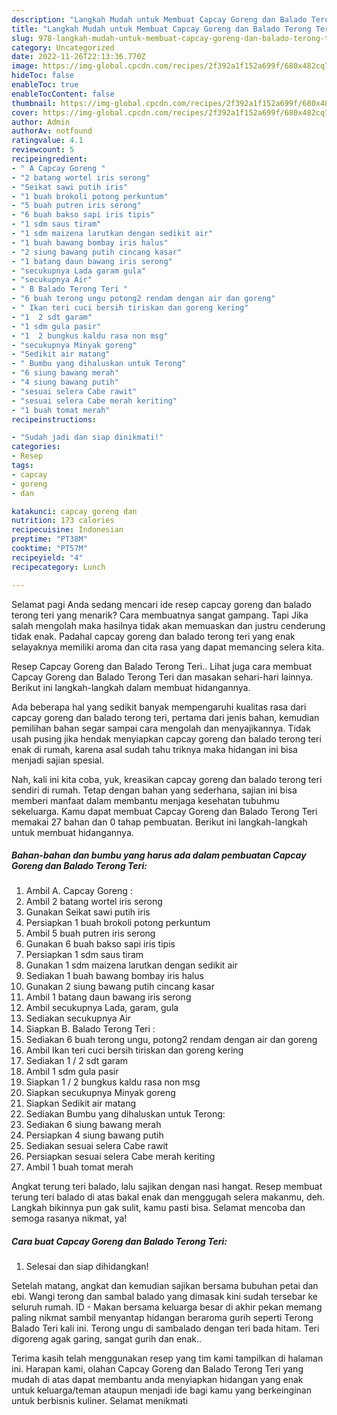 ```yaml
---
description: "Langkah Mudah untuk Membuat Capcay Goreng dan Balado Terong Teri Anti Gagal"
title: "Langkah Mudah untuk Membuat Capcay Goreng dan Balado Terong Teri Anti Gagal"
slug: 978-langkah-mudah-untuk-membuat-capcay-goreng-dan-balado-terong-teri-anti-gagal
category: Uncategorized
date: 2022-11-26T22:13:36.770Z
image: https://img-global.cpcdn.com/recipes/2f392a1f152a699f/680x482cq70/capcay-goreng-dan-balado-terong-teri-foto-resep-utama.jpg
hideToc: false
enableToc: true
enableTocContent: false
thumbnail: https://img-global.cpcdn.com/recipes/2f392a1f152a699f/680x482cq70/capcay-goreng-dan-balado-terong-teri-foto-resep-utama.jpg
cover: https://img-global.cpcdn.com/recipes/2f392a1f152a699f/680x482cq70/capcay-goreng-dan-balado-terong-teri-foto-resep-utama.jpg
author: Admin
authorAv: notfound
ratingvalue: 4.1
reviewcount: 5
recipeingredient:
- " A Capcay Goreng "
- "2 batang wortel iris serong"
- "Seikat sawi putih iris"
- "1 buah brokoli potong perkuntum"
- "5 buah putren iris serong"
- "6 buah bakso sapi iris tipis"
- "1 sdm saus tiram"
- "1 sdm maizena larutkan dengan sedikit air"
- "1 buah bawang bombay iris halus"
- "2 siung bawang putih cincang kasar"
- "1 batang daun bawang iris serong"
- "secukupnya Lada garam gula"
- "secukupnya Air"
- " B Balado Terong Teri "
- "6 buah terong ungu potong2 rendam dengan air dan goreng"
- " Ikan teri cuci bersih tiriskan dan goreng kering"
- "1  2 sdt garam"
- "1 sdm gula pasir"
- "1  2 bungkus kaldu rasa non msg"
- "secukupnya Minyak goreng"
- "Sedikit air matang"
- " Bumbu yang dihaluskan untuk Terong"
- "6 siung bawang merah"
- "4 siung bawang putih"
- "sesuai selera Cabe rawit"
- "sesuai selera Cabe merah keriting"
- "1 buah tomat merah"
recipeinstructions:

- "Sudah jadi dan siap dinikmati!"
categories:
- Resep
tags:
- capcay
- goreng
- dan

katakunci: capcay goreng dan 
nutrition: 173 calories
recipecuisine: Indonesian
preptime: "PT38M"
cooktime: "PT57M"
recipeyield: "4"
recipecategory: Lunch

---
```



Selamat pagi Anda sedang mencari ide resep capcay goreng dan balado terong teri yang menarik? Cara membuatnya sangat gampang. Tapi Jika salah mengolah maka hasilnya tidak akan memuaskan dan justru cenderung tidak enak. Padahal capcay goreng dan balado terong teri yang enak selayaknya memiliki aroma dan cita rasa yang dapat memancing selera kita.


Resep Capcay Goreng dan Balado Terong Teri.. Lihat juga cara membuat Capcay Goreng dan Balado Terong Teri dan masakan sehari-hari lainnya. Berikut ini langkah-langkah dalam membuat hidangannya.

Ada beberapa hal yang sedikit banyak mempengaruhi kualitas rasa dari capcay goreng dan balado terong teri, pertama dari jenis bahan, kemudian pemilihan bahan segar sampai cara mengolah dan menyajikannya. Tidak usah pusing jika hendak menyiapkan capcay goreng dan balado terong teri enak di rumah, karena asal sudah tahu triknya maka hidangan ini bisa menjadi sajian spesial.


Nah, kali ini kita coba, yuk, kreasikan capcay goreng dan balado terong teri sendiri di rumah. Tetap dengan bahan yang sederhana, sajian ini bisa memberi manfaat dalam membantu menjaga kesehatan tubuhmu sekeluarga. Kamu dapat membuat Capcay Goreng dan Balado Terong Teri memakai 27 bahan dan 0 tahap pembuatan. Berikut ini langkah-langkah untuk membuat hidangannya.

<!--inarticleads1-->

##### Bahan-bahan dan bumbu yang harus ada dalam pembuatan Capcay Goreng dan Balado Terong Teri:

1. Ambil  A. Capcay Goreng :
1. Ambil 2 batang wortel iris serong
1. Gunakan Seikat sawi putih iris
1. Persiapkan 1 buah brokoli potong perkuntum
1. Ambil 5 buah putren iris serong
1. Gunakan 6 buah bakso sapi iris tipis
1. Persiapkan 1 sdm saus tiram
1. Gunakan 1 sdm maizena larutkan dengan sedikit air
1. Sediakan 1 buah bawang bombay iris halus
1. Gunakan 2 siung bawang putih cincang kasar
1. Ambil 1 batang daun bawang iris serong
1. Ambil secukupnya Lada, garam, gula
1. Sediakan secukupnya Air
1. Siapkan  B. Balado Terong Teri :
1. Sediakan 6 buah terong ungu, potong2 rendam dengan air dan goreng
1. Ambil  Ikan teri cuci bersih tiriskan dan goreng kering
1. Sediakan 1 / 2 sdt garam
1. Ambil 1 sdm gula pasir
1. Siapkan 1 / 2 bungkus kaldu rasa non msg
1. Siapkan secukupnya Minyak goreng
1. Siapkan Sedikit air matang
1. Sediakan  Bumbu yang dihaluskan untuk Terong:
1. Sediakan 6 siung bawang merah
1. Persiapkan 4 siung bawang putih
1. Sediakan sesuai selera Cabe rawit
1. Persiapkan sesuai selera Cabe merah keriting
1. Ambil 1 buah tomat merah


Angkat terung teri balado, lalu sajikan dengan nasi hangat. Resep membuat terung teri balado di atas bakal enak dan menggugah selera makanmu, deh. Langkah bikinnya pun gak sulit, kamu pasti bisa. Selamat mencoba dan semoga rasanya nikmat, ya! 

<!--inarticleads2-->

##### Cara buat Capcay Goreng dan Balado Terong Teri:


1. Selesai dan siap dihidangkan!

Setelah matang, angkat dan kemudian sajikan bersama bubuhan petai dan ebi. Wangi terong dan sambal balado yang dimasak kini sudah tersebar ke seluruh rumah. ID - Makan bersama keluarga besar di akhir pekan memang paling nikmat sambil menyantap hidangan beraroma gurih seperti Terong Balado Teri kali ini. Terong ungu di sambalado dengan teri bada hitam. Teri digoreng agak garing, sangat gurih dan enak.. 

Terima kasih telah menggunakan resep yang tim kami tampilkan di halaman ini. Harapan kami, olahan Capcay Goreng dan Balado Terong Teri yang mudah di atas dapat membantu anda menyiapkan hidangan yang enak untuk keluarga/teman ataupun menjadi ide bagi kamu yang berkeinginan untuk berbisnis kuliner. Selamat menikmati
